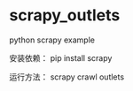 scrapy_outlets
==============

python scrapy example

安装依赖：
pip install scrapy


运行方法：
scrapy crawl outlets